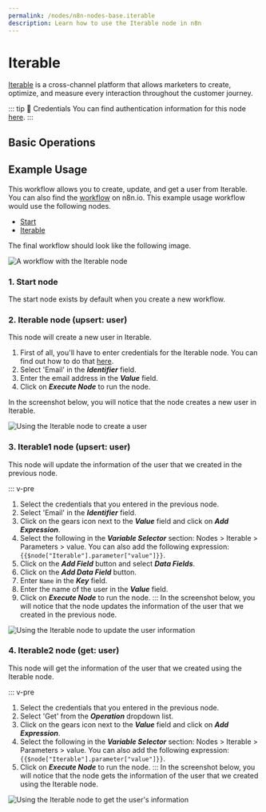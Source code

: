 ```yaml
---
permalink: /nodes/n8n-nodes-base.iterable
description: Learn how to use the Iterable node in n8n
---
```


# Iterable

[Iterable](https://iterable.com/) is a cross-channel platform that allows marketers to create, optimize, and measure every interaction throughout the customer journey.

::: tip 🔑 Credentials
You can find authentication information for this node [here](../../../credentials/Iterable/README.md).
:::

## Basic Operations

<Resource node="n8n-nodes-base.iterable" />

## Example Usage

This workflow allows you to create, update, and get a user from Iterable. You can also find the [workflow](https://n8n.io/workflows/813) on n8n.io. This example usage workflow would use the following nodes.
- [Start](../../core-nodes/Start/README.md)
- [Iterable]()

The final workflow should look like the following image.

![A workflow with the Iterable node](REDACTED)

### 1. Start node

The start node exists by default when you create a new workflow.


### 2. Iterable node (upsert: user)

This node will create a new user in Iterable.

1. First of all, you'll have to enter credentials for the Iterable node. You can find out how to do that [here](../../../credentials/Iterable/README.md).
2. Select 'Email' in the ***Identifier*** field.
3. Enter the email address in the ***Value*** field.
4. Click on ***Execute Node*** to run the node.

In the screenshot below, you will notice that the node creates a new user in Iterable.

![Using the Iterable node to create a user](REDACTED)

### 3. Iterable1 node (upsert: user)

This node will update the information of the user that we created in the previous node.

::: v-pre
1. Select the credentials that you entered in the previous node.
2. Select 'Email' in the ***Identifier*** field.
3. Click on the gears icon next to the ***Value*** field and click on ***Add Expression***.
4. Select the following in the ***Variable Selector*** section: Nodes > Iterable > Parameters > value. You can also add the following expression: `{{$node["Iterable"].parameter["value"]}}`.
5. Click on the ***Add Field*** button and select ***Data Fields***.
6. Click on the ***Add Data Field*** button.
7. Enter `Name` in the ***Key*** field.
8. Enter the name of the user in the ***Value*** field.
9. Click on ***Execute Node*** to run the node.
:::
In the screenshot below, you will notice that the node updates the information of the user that we created in the previous node.

![Using the Iterable node to update the user information](REDACTED)



### 4. Iterable2 node (get: user)

This node will get the information of the user that we created using the Iterable node.

::: v-pre
1. Select the credentials that you entered in the previous node.
2. Select 'Get' from the ***Operation*** dropdown list.
3. Click on the gears icon next to the ***Value*** field and click on ***Add Expression***.
4. Select the following in the ***Variable Selector*** section: Nodes > Iterable > Parameters > value. You can also add the following expression: `{{$node["Iterable"].parameter["value"]}}`.
5. Click on ***Execute Node*** to run the node.
:::
In the screenshot below, you will notice that the node gets the information of the user that we created using the Iterable node.

![Using the Iterable node to get the user's information](REDACTED)
